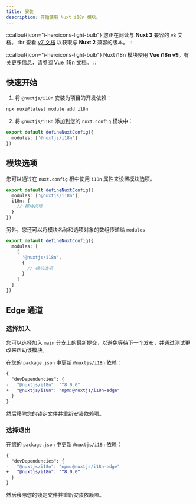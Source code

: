 ```yaml
---
title: 安装
description: 开始使用 Nuxt i18n 模块。
---
```


::callout{icon="i-heroicons-light-bulb"}
您正在阅读与 **Nuxt 3** 兼容的 `v8` 文档。 :br 查看 [v7 文档](/docs/v7) 以获取与 **Nuxt 2** 兼容的版本。
::

::callout{icon="i-heroicons-light-bulb"}
Nuxt i18n 模块使用 **Vue i18n v9**。有关更多信息，请参阅 [Vue i18n 文档](https://vue-i18n.intlify.dev/)。
::

## 快速开始

1. 将 `@nuxtjs/i18n` 安装为项目的开发依赖：
```bash
npx nuxi@latest module add i18n
```

2. 将 `@nuxtjs/i18n` 添加到您的 `nuxt.config` 模块中：

```ts [nuxt.config.ts]
export default defineNuxtConfig({
  modules: ['@nuxtjs/i18n']
})
```

## 模块选项

您可以通过在 `nuxt.config` 根中使用 `i18n` 属性来设置模块选项。

```ts [nuxt.config.ts]
export default defineNuxtConfig({
  modules: ['@nuxtjs/i18n'],
  i18n: {
    // 模块选项
  }
})
```

另外，您还可以将模块名称和选项对象的数组传递给 `modules`

```ts [nuxt.config.ts]
export default defineNuxtConfig({
  modules: [
    [
      '@nuxtjs/i18n',
      {
        // 模块选项
      }
    ]
  ]
})
```

## Edge 通道

### 选择加入

您可以选择加入 `main` 分支上的最新提交，以避免等待下一个发布，并通过测试更改来帮助该模块。

在您的 `package.json` 中更新 `@nuxtjs/i18n` 依赖：

```diff [package.json]
{
  "devDependencies": {
-   "@nuxtjs/i18n": "^8.0.0"
+   "@nuxtjs/i18n": "npm:@nuxtjs/i18n-edge"
  }
}
```

然后移除您的锁定文件并重新安装依赖项。

### 选择退出

在您的 `package.json` 中更新 `@nuxtjs/i18n` 依赖：

```diff [package.json]
{
  "devDependencies": {
-   "@nuxtjs/i18n": "npm:@nuxtjs/i18n-edge"
+   "@nuxtjs/i18n": "^8.0.0"
  }
}
```

然后移除您的锁定文件并重新安装依赖项。
